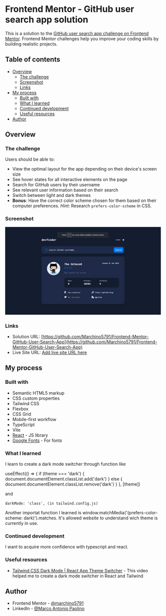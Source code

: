 # Frontend Mentor - GitHub user search app solution

This is a solution to the [GitHub user search app challenge on Frontend Mentor](https://www.frontendmentor.io/challenges/github-user-search-app-Q09YOgaH6). Frontend Mentor challenges help you improve your coding skills by building realistic projects.

## Table of contents

- [Overview](#overview)
  - [The challenge](#the-challenge)
  - [Screenshot](#screenshot)
  - [Links](#links)
- [My process](#my-process)
  - [Built with](#built-with)
  - [What I learned](#what-i-learned)
  - [Continued development](#continued-development)
  - [Useful resources](#useful-resources)
- [Author](#author)

## Overview

### The challenge

Users should be able to:

- View the optimal layout for the app depending on their device's screen size
- See hover states for all interactive elements on the page
- Search for GitHub users by their username
- See relevant user information based on their search
- Switch between light and dark themes
- **Bonus**: Have the correct color scheme chosen for them based on their computer preferences. _Hint_: Research `prefers-color-scheme` in CSS.

### Screenshot

![GitHub User Search App screenshot](https://github.com/Marchino5791/Frontend-Mentor-GitHub-User-Search-App/blob/main/Screenshot%202023-08-31%2013.30.42.png)

### Links

- Solution URL: [https://github.com/Marchino5791/Frontend-Mentor-GitHub-User-Search-App](https://github.com/Marchino5791/Frontend-Mentor-GitHub-User-Search-App)
- Live Site URL: [Add live site URL here](https://your-live-site-url.com)

## My process

### Built with

- Semantic HTML5 markup
- CSS custom properties
- Tailwind CSS
- Flexbox
- CSS Grid
- Mobile-first workflow
- TypeScript
- Vite
- [React](https://reactjs.org/) - JS library
- [Google Fonts](https://fonts.google.com/) - For fonts

### What I learned

I learn to create a dark mode switcher through function like

useEffect(() => {
if (theme === 'dark') {
document.documentElement.classList.add('dark')
} else {
document.documentElement.classList.remove('dark')
}
}, [theme])

and

    darkMode: 'class', (in tailwind.config.js)

Another importat function I learned is window.matchMedia('(prefers-color-scheme: dark)').matches. It's allowed website to understand wich theme is currently in use.

### Continued development

I want to acquire more confidence with typescript and react.

### Useful resources

- [Tailwind CSS Dark Mode | React App Theme Switcher](https://www.youtube.com/watch?v=VylXkPy-MIc) - This video helped me to create a dark mode switcher in React and Tailwind

## Author

- Frontend Mentor - [@marchino5791](https://www.frontendmentor.io/profile/marchino5791)
- LinkedIn - [@Marco Antonio Paolino](https://www.linkedin.com/in/marco-paolino/)
